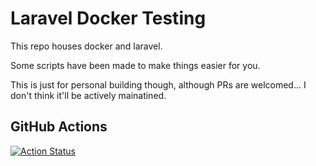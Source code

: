 # Laravel Docker Testing

This repo houses docker and laravel.

Some scripts have been made to make things easier for you.

This is just for personal building though, although PRs are welcomed... I don't think it'll be actively mainatined.

## GitHub Actions
[![Action Status](https://github.com/pierrecdevs/laravel-docker-testing/workflows/Run%20tests/badge.svg)](https://github.com/pierrecdevs/laravel-docker-testing/actions)
